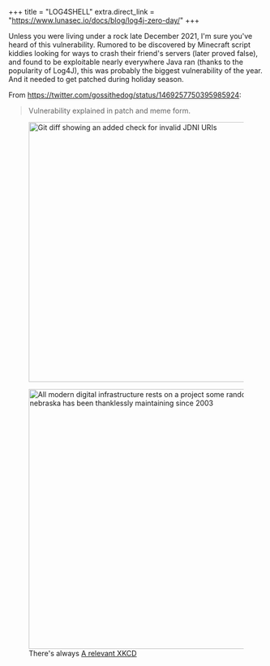 +++
title = "LOG4SHELL"
extra.direct_link = "https://www.lunasec.io/docs/blog/log4j-zero-day/"
+++

Unless you were living under a rock late December 2021, I'm sure you've heard of this vulnerability. Rumored to be discovered by Minecraft script kiddies looking for ways to crash their friend's servers (later proved false), and found to be exploitable nearly everywhere Java ran (thanks to the popularity of Log4J), this was probably the biggest vulnerability of the year. And it needed to get patched during holiday season.

From <https://twitter.com/gossithedog/status/1469257750395985924>:

> Vulnerability explained in patch and meme form.

<figure>
  <img src="/cybersec/2021-12-10-1.jpg" alt="Git diff showing an added check for invalid JDNI URIs" title="Ah yes, my name is ${jndi:ldap://127.0.0.1:1337/pwned.php}" width="512" />
</figure>

<figure>
  <img src="/cybersec/2021-12-10-2.png" alt="All modern digital infrastructure rests on a project some random person in nebraska has been thanklessly maintaining since 2003" title="Originally made for ImageMagick, but 1000% applicable here too" width="512" />
  <figcaption>There's always <a href="https://xkcd.com/2347/" rel="noopener" target="_blank">A relevant XKCD</a></figcaption>
</figure>
